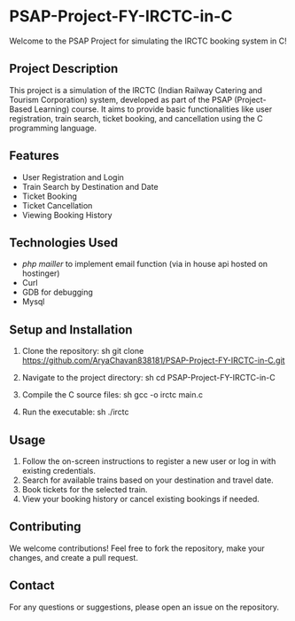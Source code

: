 # PSAP-Project-FY-IRCTC-in-C

Welcome to the PSAP Project for simulating the IRCTC booking system in C!

## Project Description

This project is a simulation of the IRCTC (Indian Railway Catering and Tourism Corporation) system, developed as part of the PSAP (Project-Based Learning) course. It aims to provide basic functionalities like user registration, train search, ticket booking, and cancellation using the C programming language.

## Features

- User Registration and Login
- Train Search by Destination and Date
- Ticket Booking
- Ticket Cancellation
- Viewing Booking History

## Technologies Used

- *php mailler* to implement email function (via in house api hosted on hostinger)
- Curl 
- GDB for debugging
- Mysql

## Setup and Installation

1. Clone the repository:
   sh
   git clone https://github.com/AryaChavan838181/PSAP-Project-FY-IRCTC-in-C.git
   
2. Navigate to the project directory:
   sh
   cd PSAP-Project-FY-IRCTC-in-C
   
3. Compile the C source files:
   sh
   gcc -o irctc main.c
   
4. Run the executable:
   sh
   ./irctc
   

## Usage

1. Follow the on-screen instructions to register a new user or log in with existing credentials.
2. Search for available trains based on your destination and travel date.
3. Book tickets for the selected train.
4. View your booking history or cancel existing bookings if needed.

## Contributing

We welcome contributions! Feel free to fork the repository, make your changes, and create a pull request.

## Contact

For any questions or suggestions, please open an issue on the repository.
